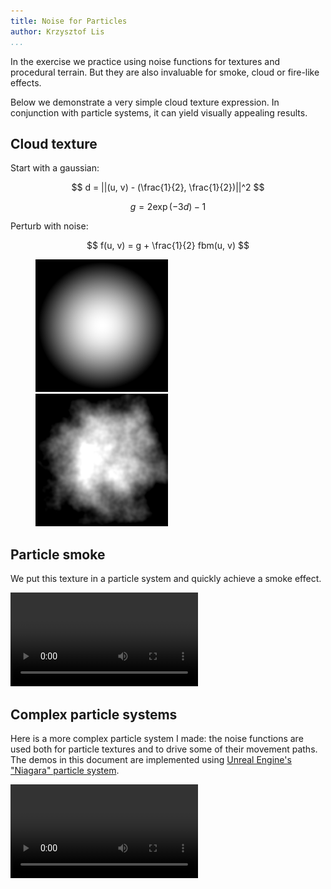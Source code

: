 ```yaml
---
title: Noise for Particles
author: Krzysztof Lis
...
```


In the exercise we practice using noise functions for textures and procedural terrain.
But they are also invaluable for smoke, cloud or fire-like effects.

Below we demonstrate a very simple cloud texture expression.
In conjunction with particle systems, it can yield visually appealing results.

## Cloud texture

Start with a gaussian:

$$ d = ||(u, v) - (\frac{1}{2}, \frac{1}{2})||^2 $$

$$ g =  2 \exp( -3 d ) - 1 $$

Perturb with noise:

$$ f(u, v) = g + \frac{1}{2} fbm(u, v)  $$

<figure class="row">
<img src="gaussian_m1.png" width="50%"/>
<img src="smoke_opacity.png"  width="50%" />
</figure>


## Particle smoke

We put this texture in a particle system  and quickly achieve a smoke effect.

<video src="smoke_particle_effect.mp4" type="video/mp4" loop autoplay controls ></video>

## Complex particle systems

Here is a more complex particle system I made:
the noise functions are used both for particle textures and to drive some of their movement paths.
The demos in this document are implemented using [Unreal Engine's "Niagara" particle system](https://docs.unrealengine.com/en-us/Engine/Niagara).

<video src="wl_lightning_composite.mp4" type="video/mp4" loop autoplay controls ></video>


